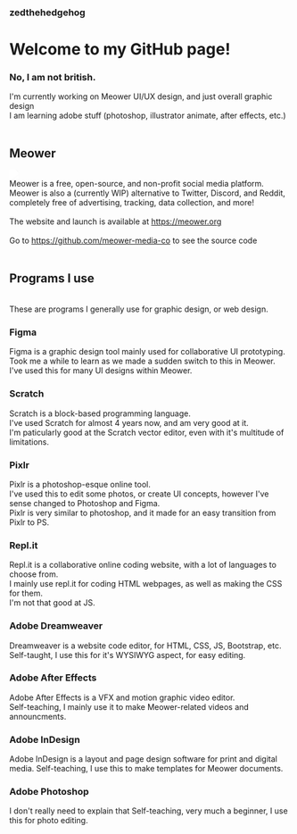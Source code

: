 ### zedthehedgehog

<h1>Welcome to my GitHub page!</h1>
<h3>No, I am not british.</h3>

I'm currently working on Meower UI/UX design, and just overall graphic design<br>
I am learning adobe stuff (photoshop, illustrator animate, after effects, etc.)<br>
<br><h2>Meower<br></h2><img style="filter: brightness(100);" src="https://camo.githubusercontent.com/d994e4dccc2e603be23b9689b45428463aa171903ee60acb81c75bc83c4a4214/68747470733a2f2f6d656f7765722e6f72672f6173736574732f6c6f676f2e737667"><br>Meower is a free, open-source, and non-profit social media platform. Meower is also a (currently WIP) alternative to Twitter, Discord, and Reddit, completely free of advertising, tracking, data collection, and more! <br><br>The website and launch is available at https://meower.org<br><br>Go to https://github.com/meower-media-co to see the source code
<br><br>
<h2>Programs I use</h2>
<br>
These are programs I generally use for graphic design, or web design.

<h3>Figma</h3>
Figma is a graphic design tool mainly used for collaborative UI prototyping.<br>
Took me a while to learn as we made a sudden switch to this in Meower.<br>
I've used this for many UI designs within Meower.<br>

<h3>Scratch</h3>
Scratch is a block-based programming language.<br>
I've used Scratch for almost 4 years now, and am very good at it.<br>
I'm paticularly good at the Scratch vector editor, even with it's multitude of limitations.<br>

<h3>Pixlr</h3>
Pixlr is a photoshop-esque online tool.<br>
I've used this to edit some photos, or create UI concepts, however I've sense changed to Photoshop and Figma.<br>
Pixlr is very similar to photoshop, and it made for an easy transition from Pixlr to PS.<br>

<h3>Repl.it</h3>
Repl.it is a collaborative online coding website, with a lot of languages to choose from.<br>
I mainly use repl.it for coding HTML webpages, as well as making the CSS for them.<br>
I'm not that good at JS.<br>

<h3>Adobe Dreamweaver</h3>
Dreamweaver is a website code editor, for HTML, CSS, JS, Bootstrap, etc.<br>
Self-taught, I use this for it's WYSIWYG aspect, for easy editing.<br>

<h3>Adobe After Effects</h3>
Adobe After Effects is a VFX and motion graphic video editor.<br>
Self-teaching, I mainly use it to make Meower-related videos and announcments.<br>

<h3>Adobe InDesign</h3>
Adobe InDesign is a layout and page design software for print and digital media.
Self-teaching, I use this to make templates for Meower documents.

<h3>Adobe Photoshop</h3>
I don't really need to explain that
Self-teaching, very much a beginner, I use this for photo editing.
